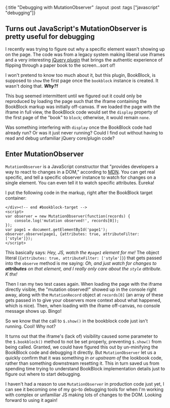 {:title "Debugging with MutationObserver"
 :layout :post
 :tags ["javascript" "debugging"]}

## Turns out JavaScript's MutationObserver is pretty useful for debugging

I recently was trying to figure out why a specific element wasn't showing up on the page. The code was from a legacy system making liberal use iframes and a very interesting [jQuery plugin](https://github.com/codrops/BookBlock) that brings the authentic experience of flipping through a paper book to the screen...sort of!

I won't pretend to know too much about it, but this plugin, BookBlock, is supposed to `show` the first page once the `bookblock` instance is created. It wasn't doing that. **_Why?!_**

This bug seemed intermittent until we figured out it could only be reproduced by loading the page such that the iframe containing the BookBlock markup was initially off-canvas. If we loaded the page with the iframe in full view, the BookBlock code would set the `display` property of the first page of the "book" to `block`; otherwise, it would remain `none`.

Was something interfering with `display` once the BookBlock code had already run? Or was it just never running? Could I find out without having to read and debug unfamiliar jQuery core/plugin code?

## Enter MutationObserver

`MutationObserver` is a JavaScript constructor that "provides developers a way to react to changes in a DOM," according to [MDN](https://developer.mozilla.org/en-US/docs/Web/API/MutationObserver). You can get real specific, and tell a specific observer instance to watch for changes on a single element. You can even tell it to watch specific attributes. Eureka!

I put the following code in the markup, right after the BookBlock target container:

```
</div><!-- end #bookblock-target -->
<script>
var observer = new MutationObserver(function(records) {
    console.log('mutation observed!', records[0]);
});
var page1 = document.getElementById('page1');
observer.observe(page1, {attributes: true, attributeFilter: ['style']});
</script>
```

This basically says: *Hey, JS, watch the `#page1` element for me!* The object literal (`{attributes: true, attributeFilter: ['style']}`) that gets passed into the `observe` method is me saying: *Oh, and just watch for changes to **attributes** on that element, and I really only care about the `style` attribute. K thx!*

Then I ran my two test cases again. When loading the page with the iframe directly visible, the "mutation observed!" showed up in the console right away, along with the `MutationRecord` object at `records[0]` (an array of these gets passed in to give your observers more context about what happened, which is nice). Then, when loading with the iframe off-canvas, no console message shows up. Bingo!

So we know that the call to `$.show()` in the bookblock code just isn't running. Cool! Why not?

It turns out that the iframe's (lack of) visibility caused some parameter to the `$.bookblock()` method to not be set properly, preventing `$.show()` from being called. Granted, we could have figured this out by un-minifying the BookBlock code and debugging it directly. But `MutationObserver` let us a quickly confirm that it was something *in or upstream of* the lookbook code, rather than something downstream resetting it. This in turn saved us from spending time trying to understand BookBlock implementation details just to figure out where to start debugging.

I haven't had a reason to use `MutationObserver` in production code just yet, I can see it becoming one of my go-to debugging tools for when I'm working with complex or unfamiliar JS making lots of changes to the DOM. Looking forward to using it again!



